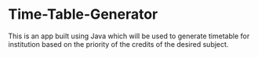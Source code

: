 # Time-Table-Generator
This is an app built using Java which will be used to generate timetable for institution based on the priority of the credits of the desired subject.
